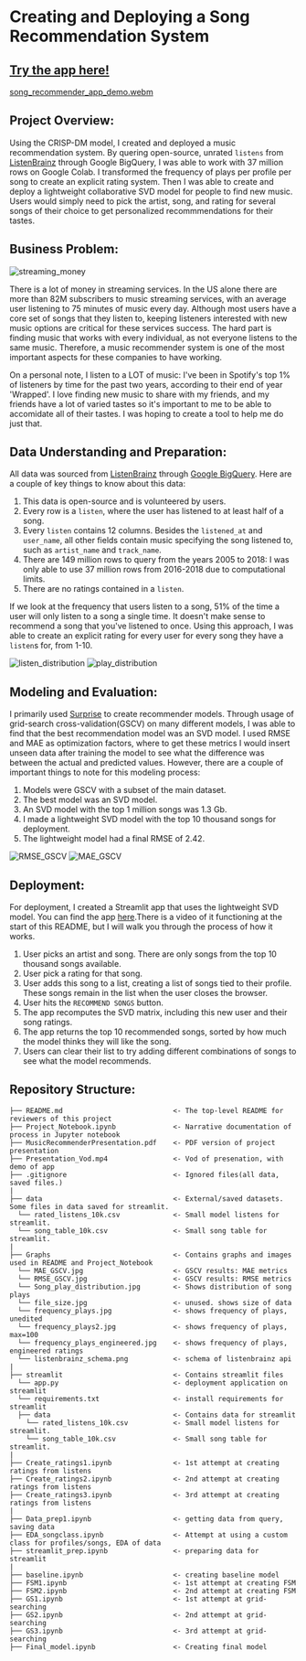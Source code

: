 # Creating and Deploying a Song Recommendation System

## [Try the app here!](https://mitchallison2-song-recommender-streamlitapp-tnfjie.streamlitapp.com/)

[song_recommender_app_demo.webm](https://user-images.githubusercontent.com/108199202/194585900-89e964ff-988a-4be5-90a2-6b7604e14449.webm)

## Project Overview:
Using the CRISP-DM model, I created and deployed a music recommendation system. By quering open-source, unrated `listens` from [ListenBrainz](https://listenbrainz.org/) through Google BigQuery, I was able to work with 37 million rows on Google Colab. I transformed the frequency of plays per profile per song to create an explicit rating system. Then I was able to create and deploy a lightweight collaborative SVD model for people to find new music. Users would simply need to pick the artist, song, and rating for several songs of their choice to get personalized recommmendations for their tastes.

## Business Problem:
![streaming_money](https://www.garyfox.co/wp-content/uploads/2019/12/music-streaming-makes-money.png.webp)

There is a lot of money in streaming services. In the US alone there are more than 82M subscribers to music streaming services, with an average user listening to 75 minutes of music every day. Although most users have a core set of songs that they listen to, keeping listeners interested with new music options are critical for these services success. The hard part is finding music that works with every individual, as not everyone listens to the same music. Therefore, a music recommender system is one of the most important aspects for these companies to have working.

On a personal note, I listen to a LOT of music: I've been in Spotify's top 1% of listeners by time for the past two years, according to their end of year 'Wrapped'. I love finding new music to share with my friends, and my friends have a lot of varied tastes so it's important to me to be able to accomidate all of their tastes. I was hoping to create a tool to help me do just that.

## Data Understanding and Preparation:
All data was sourced from [ListenBrainz](https://listenbrainz.org/) through [Google BigQuery](https://console.cloud.google.com/marketplace/product/metabrainz/listenbrainz?project=listenbrainzrecommender). Here are a couple of key things to know about this data:
1. This data is open-source and is volunteered by users.
2. Every row is a `listen`, where the user has listened to at least half of a song.
3. Every `listen` contains 12 columns. Besides the `listened_at` and `user_name`, all other fields contain music specifying the song listened to, such as `artist_name` and `track_name`.
4. There are 149 million rows to query from the years 2005 to 2018: I was only able to use 37 million rows from 2016-2018 due to computational limits.
5. There are no ratings contained in a `listen`.

If we look at the frequency that users listen to a song, 51% of the time a user will only listen to a song a single time. It doesn't make sense to recommend a song that you've listened to once. Using this approach, I was able to create an explicit rating for every user for every song they have a `listen`s for, from 1-10.

![listen_distribution](./Graphs/frequency_plays.jpg)
![play_distribution](./Graphs/frequency_plays_engineered.jpg)

## Modeling and Evaluation:
I primarily used [Surprise](https://surprise.readthedocs.io/en/stable/index.html) to create recommender models. Through usage of grid-search cross-validation(GSCV) on many different models, I was able to find that the best recommendation model was an SVD model. I used RMSE and MAE as optimization factors, where to get these metrics I would insert unseen data after training the model to see what the difference was between the actual and predicted values. However, there are a couple of important things to note for this modeling process:
1. Models were GSCV with a subset of the main dataset.
2. The best model was an SVD model.
3. An SVD model with the top 1 million songs was 1.3 Gb.
4. I made a lightweight SVD model with the top 10 thousand songs for deployment.
5. The lightweight model had a final RMSE of 2.42.

![RMSE_GSCV](./Graphs/RMSE_GSCV.jpg)
![MAE_GSCV](./Graphs/MAE_GSCV.jpg)

## Deployment:
For deployment, I created a Streamlit app that uses the lightweight SVD model. You can find the app [here](https://mitchallison2-song-recommender-streamlitapp-tnfjie.streamlitapp.com/).There is a video of it functioning at the start of this README, but I will walk you through the process of how it works.
1. User picks an artist and song. There are only songs from the top 10 thousand songs available.
2. User pick a rating for that song.
3. User adds this song to a list, creating a list of songs tied to their profile. These songs remain in the list when the user closes the browser.
4. User hits the `RECOMMEND SONGS` button.
5. The app recomputes the SVD matrix, including this new user and their song ratings.
6. The app returns the top 10 recommended songs, sorted by how much the model thinks they will like the song.
7. Users can clear their list to try adding different combinations of songs to see what the model recommends.

## Repository Structure:

```
├── README.md                           <- The top-level README for reviewers of this project
├── Project_Notebook.ipynb              <- Narrative documentation of process in Jupyter notebook
├── MusicRecommenderPresentation.pdf    <- PDF version of project presentation
├── Presentation_Vod.mp4                <- Vod of presenation, with demo of app
├── .gitignore                          <- Ignored files(all data, saved files.)
|
├── data                                <- External/saved datasets. Some files in data saved for streamlit.
  └── rated_listens_10k.csv             <- Small model listens for streamlit.
  └── song_table_10k.csv                <- Small song table for streamlit.
|  
├── Graphs                              <- Contains graphs and images used in README and Project_Notebook
  └── MAE_GSCV.jpg                      <- GSCV results: MAE metrics
  └── RMSE_GSCV.jpg                     <- GSCV results: RMSE metrics
  └── Song_play_distribution.jpg        <- Shows distribution of song plays
  └── file_size.jpg                     <- unused. shows size of data
  └── frequency_plays.jpg               <- shows frequency of plays, unedited
  └── frequency_plays2.jpg              <- shows frequency of plays, max=100
  └── frequency_plays_engineered.jpg    <- shows frequency of plays, engineered ratings
  └── listenbrainz_schema.png           <- schema of listenbrainz api
|  
├── streamlit                           <- Contains streamlit files
  └── app.py                            <- deployment application on streamlit
  └── requirements.txt                  <- install requirements for streamlit
  ├── data                              <- Contains data for streamlit
    └── rated_listens_10k.csv           <- Small model listens for streamlit.
    └── song_table_10k.csv              <- Small song table for streamlit.
|
├── Create_ratings1.ipynb               <- 1st attempt at creating ratings from listens
├── Create_ratings2.ipynb               <- 2nd attempt at creating ratings from listens
├── Create_ratings3.ipynb               <- 3rd attempt at creating ratings from listens
|
├── Data_prep1.ipynb                    <- getting data from query, saving data
├── EDA_songclass.ipynb                 <- Attempt at using a custom class for profiles/songs, EDA of data
├── streamlit_prep.ipynb                <- preparing data for streamlit
|
├── baseline.ipynb                      <- creating baseline model
├── FSM1.ipynb                          <- 1st attempt at creating FSM
├── FSM2.ipynb                          <- 2nd attempt at creating FSM
├── GS1.ipynb                           <- 1st attempt at grid-searching
├── GS2.ipynb                           <- 2nd attempt at grid-searching
├── GS3.ipynb                           <- 3rd attempt at grid-searching
├── Final_model.ipynb                   <- Creating final model


```
